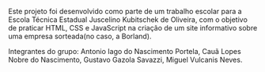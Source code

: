 Este projeto foi desenvolvido como parte de um trabalho escolar para a Escola Técnica Estadual Juscelino Kubitschek de Oliveira, com o objetivo de praticar HTML, CSS e JavaScript na criação de um site informativo sobre uma empresa sorteada(no caso, a Borland).

Integrantes do grupo:
 Antonio Iago do Nascimento Portela,
 Cauã Lopes Nobre do Nascimento,
 Gustavo Gazola Savazzi,
 Miguel Vulcanis Neves.

